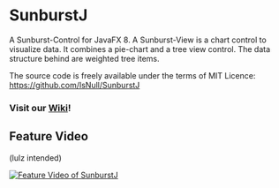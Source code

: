 SunburstJ
=========

A Sunburst-Control for JavaFX 8. A Sunburst-View is a chart control to visualize data. It combines a pie-chart and a tree view control. The data structure behind are weighted tree items.

The source code is freely available under the terms of MIT Licence: https://github.com/IsNull/SunburstJ

### Visit our [Wiki](https://github.com/IsNull/SunburstJ/wiki)! 

## Feature Video
(lulz intended)

[![Feature Video of SunburstJ](http://img.youtube.com/vi/sju6Xg9dPZU/0.jpg)](https://www.youtube.com/watch?v=sju6Xg9dPZU)



